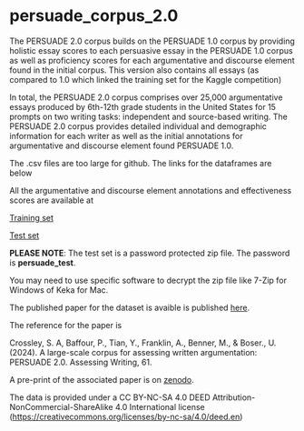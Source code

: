 # persuade_corpus_2.0

The PERSUADE 2.0 corpus builds on the PERSUADE 1.0 corpus by providing holistic essay scores to each persuasive essay in the PERSUADE 1.0 corpus as well as proficiency scores for each argumentative and discourse element found in the initial corpus. This version also contains all essays (as compared to 1.0 which linked the training set for the Kaggle competition)

In total, the PERSUADE 2.0 corpus comprises over 25,000 argumentative essays produced by 6th-12th grade students in the United States for 15 prompts on two writing tasks: independent and source-based writing. The PERSUADE 2.0 corpus provides detailed individual and demographic information for each writer as well as the initial annotations for argumentative and discourse element found PERSUADE 1.0.

The .csv files are too large for github. The links for the dataframes are below

All the argumentative and discourse element annotations and effectiveness scores are available at

[Training set](https://drive.google.com/file/d/13phHyDzIsb0MHyJr6q-B-qIa9P2tM135/view?usp=sharing)

[Test set](https://drive.google.com/file/d/1K1SIJiG-2zWgMlTzxQeYOcLwOsFaVel1/view?usp=sharing)

**PLEASE NOTE**: The test set is a password protected zip file. The password is **persuade_test**.

You may need to use specific software to decrypt the zip file like 7-Zip for Windows of Keka for Mac.

The published paper for the dataset is avaible is published [here](https://www.sciencedirect.com/science/article/pii/S1075293524000588?ssrnid=4795747&dgcid=SSRN_redirect_SD).

The reference for the paper is 

Crossley, S. A, Baffour, P., Tian, Y., Franklin, A., Benner, M., & Boser., U. (2024). A large-scale corpus for assessing written argumentation: PERSUADE 2.0. Assessing Writing, 61.

A pre-print of the associated paper is on [zenodo](https://zenodo.org/record/8221504).

The data is provided under a CC BY-NC-SA 4.0 DEED Attribution-NonCommercial-ShareAlike 4.0 International license (https://creativecommons.org/licenses/by-nc-sa/4.0/deed.en)
